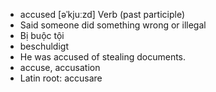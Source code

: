 - accused	[əˈkjuːzd]	Verb (past participle)
- Said someone did something wrong or illegal
- Bị buộc tội
- beschuldigt
- He was accused of stealing documents.
- accuse, accusation
- Latin root: accusare